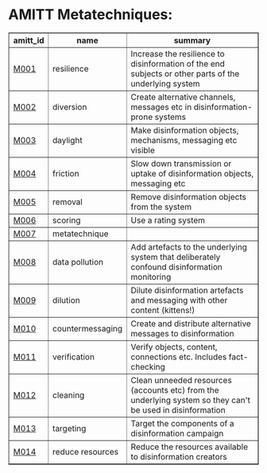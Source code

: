 # AMITT Metatechniques:

<table border="1">
<tr>
<th>amitt_id</th>
<th>name</th>
<th>summary</th>
</tr>
<tr>
<td><a href="metatechniques/M001.md">M001</a></td>
<td>resilience</td>
<td>Increase the resilience to disinformation of the end subjects or other parts of the underlying system</td>
</tr>
<tr>
<td><a href="metatechniques/M002.md">M002</a></td>
<td>diversion</td>
<td>Create alternative channels, messages etc in disinformation-prone systems</td>
</tr>
<tr>
<td><a href="metatechniques/M003.md">M003</a></td>
<td>daylight</td>
<td>Make disinformation objects, mechanisms, messaging etc visible</td>
</tr>
<tr>
<td><a href="metatechniques/M004.md">M004</a></td>
<td>friction</td>
<td>Slow down transmission or uptake of disinformation objects, messaging etc</td>
</tr>
<tr>
<td><a href="metatechniques/M005.md">M005</a></td>
<td>removal</td>
<td>Remove disinformation objects from the system</td>
</tr>
<tr>
<td><a href="metatechniques/M006.md">M006</a></td>
<td>scoring</td>
<td>Use a rating system</td>
</tr>
<tr>
<td><a href="metatechniques/M007.md">M007</a></td>
<td>metatechnique</td>
<td></td>
</tr>
<tr>
<td><a href="metatechniques/M008.md">M008</a></td>
<td>data pollution</td>
<td>Add artefacts to the underlying system that deliberately confound disinformation monitoring</td>
</tr>
<tr>
<td><a href="metatechniques/M009.md">M009</a></td>
<td>dilution</td>
<td>Dilute disinformation artefacts and messaging with other content (kittens!)</td>
</tr>
<tr>
<td><a href="metatechniques/M010.md">M010</a></td>
<td>countermessaging</td>
<td>Create and distribute alternative messages to disinformation</td>
</tr>
<tr>
<td><a href="metatechniques/M011.md">M011</a></td>
<td>verification</td>
<td>Verify objects, content, connections etc. Includes fact-checking</td>
</tr>
<tr>
<td><a href="metatechniques/M012.md">M012</a></td>
<td>cleaning</td>
<td>Clean unneeded resources (accounts etc) from the underlying system so they can't be used in disinformation</td>
</tr>
<tr>
<td><a href="metatechniques/M013.md">M013</a></td>
<td>targeting</td>
<td>Target the components of a disinformation campaign</td>
</tr>
<tr>
<td><a href="metatechniques/M014.md">M014</a></td>
<td>reduce resources</td>
<td>Reduce the resources available to disinformation creators</td>
</tr>
</table>
